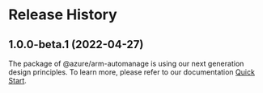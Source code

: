 # Release History
    
## 1.0.0-beta.1 (2022-04-27)

The package of @azure/arm-automanage is using our next generation design principles. To learn more, please refer to our documentation [Quick Start](https://aka.ms/js-track2-quickstart).
